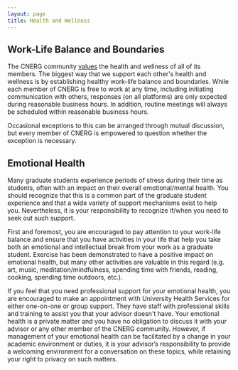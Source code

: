 ```yaml
---
layout: page
title: Health and Wellness
---
```


## Work-Life Balance and Boundaries

The CNERG community [values](mission_and_values.md) the health and wellness of
all of its members.  The biggest way that we support each other's health and
wellness is by establishing healthy work-life balance and boundaries.  While
each member of CNERG is free to work at any time, including initiating
communication with others, responses (on all platforms) are only expected during
reasonable business hours.  In addition, routine meetings will always be
scheduled within reasonable business hours.

Occasional exceptions to this can be arranged through mutual discussion, but
every member of CNERG is empowered to question whether the exception is
necessary.

## Emotional Health

Many graduate students experience periods of stress during their time as
students, often with an impact on their overall emotional/mental health.  You
should recognize that this is a common part of the graduate student experience
and that a wide variety of support mechanisms exist to help you.  Nevertheless,
it is your responsibility to recognize if/when you need to seek out such
support.

First and foremost, you are encouraged to pay attention to your work-life
balance and ensure that you have activities in your life that help you take both
an emotional and intellectual break from your work as a graduate student.
Exercise has been demonstrated to have a positive impact on emotional health,
but many other activities are valuable in this regard (e.g. art, music,
meditation/mindfulness, spending time with friends, reading, cooking, spending
time outdoors, etc.).  

If you feel that you need professional support for your emotional health, you
are encouraged to make an appointment with University Health Services for either
one-on-one or group support.  They have staff with professional skills and
training to assist you that your advisor doesn't have.  Your emotional health is
a private matter and you have no obligation to discuss it with your advisor or
any other member of the CNERG community.  However, if management of your
emotional health can be facilitated by a change in your academic environment or
duties, it is your advisor’s responsibility to provide a welcoming environment
for a conversation on these topics, while retaining your right to privacy on
such matters.
